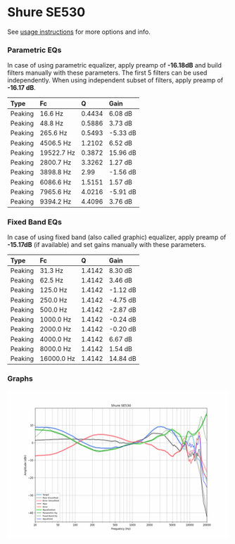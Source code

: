 # Shure SE530
See [usage instructions](https://github.com/jaakkopasanen/AutoEq#usage) for more options and info.

### Parametric EQs
In case of using parametric equalizer, apply preamp of **-16.18dB** and build filters manually
with these parameters. The first 5 filters can be used independently.
When using independent subset of filters, apply preamp of **-16.17 dB**.

| Type    | Fc         |      Q | Gain     |
|:--------|:-----------|:-------|:---------|
| Peaking | 16.6 Hz    | 0.4434 | 6.08 dB  |
| Peaking | 48.8 Hz    | 0.5886 | 3.73 dB  |
| Peaking | 265.6 Hz   | 0.5493 | -5.33 dB |
| Peaking | 4506.5 Hz  | 1.2102 | 6.52 dB  |
| Peaking | 19522.7 Hz | 0.3872 | 15.96 dB |
| Peaking | 2800.7 Hz  | 3.3262 | 1.27 dB  |
| Peaking | 3898.8 Hz  | 2.99   | -1.56 dB |
| Peaking | 6086.6 Hz  | 1.5151 | 1.57 dB  |
| Peaking | 7965.6 Hz  | 4.0216 | -5.91 dB |
| Peaking | 9394.2 Hz  | 4.4096 | 3.76 dB  |

### Fixed Band EQs
In case of using fixed band (also called graphic) equalizer, apply preamp of **-15.17dB**
(if available) and set gains manually with these parameters.

| Type    | Fc         |      Q | Gain     |
|:--------|:-----------|:-------|:---------|
| Peaking | 31.3 Hz    | 1.4142 | 8.30 dB  |
| Peaking | 62.5 Hz    | 1.4142 | 3.46 dB  |
| Peaking | 125.0 Hz   | 1.4142 | -1.12 dB |
| Peaking | 250.0 Hz   | 1.4142 | -4.75 dB |
| Peaking | 500.0 Hz   | 1.4142 | -2.87 dB |
| Peaking | 1000.0 Hz  | 1.4142 | -0.24 dB |
| Peaking | 2000.0 Hz  | 1.4142 | -0.20 dB |
| Peaking | 4000.0 Hz  | 1.4142 | 6.67 dB  |
| Peaking | 8000.0 Hz  | 1.4142 | 1.54 dB  |
| Peaking | 16000.0 Hz | 1.4142 | 14.84 dB |

### Graphs
![](./Shure%20SE530.png)